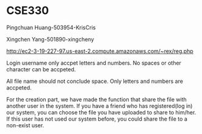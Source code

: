 # CSE330

Pingchuan Huang-503954-KrisCris

Xingchen Yang-501890-xingcheny

http://ec2-3-19-227-97.us-east-2.compute.amazonaws.com/~rex/reg.php

Login username only accpet letters and numbers. No spaces or other character can be accpeted.

All file name should not conclude space. Only letters and numbers are accpeted.

For the creation part, we have made the function that share the file with another user in the system. If you have a friend who has registered(log in) our system, you can choose the file you have uploaded to share to him/her. If this user has not used our system before, you could share the file to a non-exist user.
